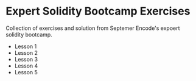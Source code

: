 # Expert Solidity Bootcamp Exercises

Collection of exercises and solution from Septemer Encode's expoert solidity bootcamp.

* Lesson 1
* Lesson 2
* Lesson 3
* Lesson 4
* Lesson 5
